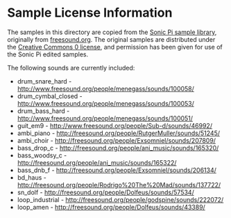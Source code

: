 # Sample License Information

The samples in this directory are copied from the [Sonic Pi sample library](https://github.com/samaaron/sonic-pi/tree/master/etc/samples), originally from [freesound.org](http://www.freesound.org). The original samples are distributed under the [Creative Commons 0 license](http://creativecommons.org/publicdomain/zero/1.0/), and permission has been given for use of the Sonic Pi edited samples.

The following sounds are currently included:

- drum\_snare_hard - http://www.freesound.org/people/menegass/sounds/100058/
- drum\_cymbal_closed - http://www.freesound.org/people/menegass/sounds/100053/
- drum\_bass_hard - http://www.freesound.org/people/menegass/sounds/100051/
- guit_em9 - http://www.freesound.org/people/Sub-d/sounds/46992/
- ambi_piano - http://freesound.org/people/RutgerMuller/sounds/51245/
- ambi_choir - http://freesound.org/people/Exsomniel/sounds/207809/
- bass\_drop_c - http://freesound.org/people/ani_music/sounds/165320/
- bass\_woodsy_c - http://freesound.org/people/ani_music/sounds/165322/
- bass\_dnb_f - http://freesound.org/people/Exsomniel/sounds/206134/
- bd_haus - http://freesound.org/people/Rodrigo%20The%20Mad/sounds/137722/
- sn_dolf - http://freesound.org/people/Dolfeus/sounds/57534/
- loop_industrial - http://freesound.org/people/godspine/sounds/222072/
- loop_amen - http://freesound.org/people/Dolfeus/sounds/43389/